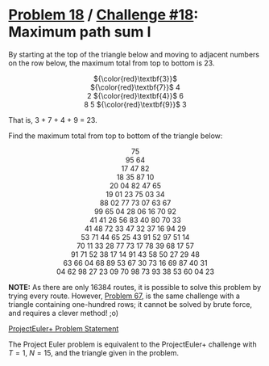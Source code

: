 [Problem 18](https://projecteuler.net/problem=18) /
[Challenge #18](https://www.hackerrank.com/contests/projecteuler/challenges/euler018/problem):
Maximum path sum I
==================

By starting at the top of the triangle below and moving to adjacent numbers on
the row below, the maximum total from top to bottom is 23.

<p align="center">
    ${\color{red}\textbf{3}}$<br>
    ${\color{red}\textbf{7}}$ 4<br>
    2 ${\color{red}\textbf{4}}$ 6<br>
    8 5 ${\color{red}\textbf{9}}$ 3
</p>

That is, 3 + 7 + 4 + 9 = 23.

Find the maximum total from top to bottom of the triangle below:

<p align="center">
    75<br>
    95 64<br>
    17 47 82<br>
    18 35 87 10<br>
    20 04 82 47 65<br>
    19 01 23 75 03 34<br>
    88 02 77 73 07 63 67<br>
    99 65 04 28 06 16 70 92<br>
    41 41 26 56 83 40 80 70 33<br>
    41 48 72 33 47 32 37 16 94 29<br>
    53 71 44 65 25 43 91 52 97 51 14<br>
    70 11 33 28 77 73 17 78 39 68 17 57<br>
    91 71 52 38 17 14 91 43 58 50 27 29 48<br>
    63 66 04 68 89 53 67 30 73 16 69 87 40 31<br>
    04 62 98 27 23 09 70 98 73 93 38 53 60 04 23
</p>

**NOTE:** As there are only 16384 routes, it is possible to solve this problem
by trying every route. However,
[Problem 67](/067%20-%20Maximum%20path%20sum%20II), is the same challenge with
a triangle containing one-hundred rows; it cannot be solved by brute force, and
requires a clever method! ;o)

[ProjectEuler+ Problem Statement](ProjectEuler%2B%20Challenge%20%2318%20Problem%20Statement.pdf)

The Project Euler problem is equivalent to the ProjectEuler+ challenge with
$T = 1$, $N = 15$, and the triangle given in the problem.
